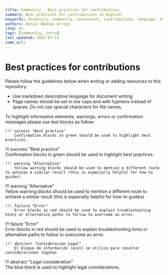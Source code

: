 ```yaml
---
title: Community - Best practices for contributions
summary: Best practices for contributions in English
keywords: forensics, community, consensual, contribuition, language, english
authors: Daniel Bedoya Arroyo
lang: en
tags: [community, intro]
last_updated: 2025-07-15
some_url:
---
```


# Best practices for contributions

Please follow the guidelines below when writing or adding resources to this repository: 

* Use markdown descriptive language for document writing    
* Page names should be set in low caps and with hyphens instead of spaces. Do not use special characters for file names.

To highlight informative elements, warnings, errors or confirmation messages please use text blocks as follow: 

```
!!! success "Best practice" 
    Confirmation blocks in green should be used to highlight best practices. 
```

!!! success "Best practice"   
    Confirmation blocks in green should be used to highlight best practices. 

```
!!! warning "Alternative"
    Yellow warning blocks should be used to mention a different route to achieve a similar result (this is especially helpful for how-to guides)
```

!!! warning "Alternative"  
    Yellow warning blocks should be used to mention a different route to achieve a similar result (this is especially helpful for how-to guides)

```
!!! failure "Error"
    Error blocks in red should be used to explain troubleshooting hints or alternative paths to follow to overcome an error. 
```

!!! failure "Error"  
    Error blocks in red should be used to explain troubleshooting hints or alternative paths to follow to overcome an error. 

```
!!! abstract "Consideración Legal"
    El bloque de información (azul) se utiliza para resaltar consideraciones legales
```

!!! abstract "Legal consideration"  
    The blue block is used to highlight legal considerations. 